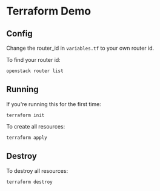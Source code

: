 # Terraform Demo

## Config
Change the router_id in `variables.tf` to your own router id.


To find your router id:

```shell
openstack router list
```

## Running

If you're running this for the first time:

```shell
terraform init
```

To create all resources:

```shell
terraform apply
```

## Destroy

To destroy all resources:

```shell
terraform destroy
```

